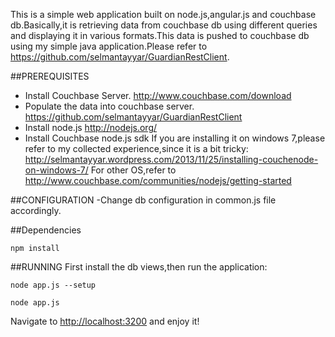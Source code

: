 This is a simple web application built on node.js,angular.js and couchbase db.Basically,it is retrieving data from couchbase db using different queries and displaying it in various formats.This data is pushed to couchbase db using my simple java application.Please refer to https://github.com/selmantayyar/GuardianRestClient.

##PREREQUISITES

- Install Couchbase Server. http://www.couchbase.com/download
- Populate the data into couchbase server. https://github.com/selmantayyar/GuardianRestClient
- Install node.js http://nodejs.org/
- Install Couchbase node.js sdk
If you are installing it on windows 7,please refer to my collected experience,since it is a bit tricky: http://selmantayyar.wordpress.com/2013/11/25/installing-couchenode-on-windows-7/
For other OS,refer to http://www.couchbase.com/communities/nodejs/getting-started

##CONFIGURATION
-Change db configuration in common.js file accordingly.

##Dependencies

    npm install


##RUNNING
First install the db views,then run the application:

    node app.js --setup
    
    node app.js

Navigate to [http://localhost:3200](http://localhost:3200) and enjoy it!
